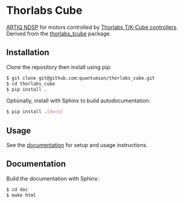 # Thorlabs Cube
[ARTIQ NDSP](https://m-labs.hk/artiq/manual/developing_a_ndsp.html) for motors controlled by [Thorlabs T/K-Cube controllers](https://www.thorlabs.com/navigation.cfm?guide_id=6).
Derived from the [thorlabs_tcube](https://github.com/m-labs/thorlabs_tcube) package.

## Installation
Clone the repository then install using pip:
```sh
$ git clone git@github.com:quantumion/thorlabs_cube.git
$ cd thorlabs_cube
$ pip install .
```

Optionally, install with Sphinx to build autodocumentation:
```sh
$ pip install .[docs]
```

## Usage
See the [documentation](/doc/index.rst) for setup and usage instructions.

## Documentation
Build the documentation with Sphinx:
```sh
$ cd doc
$ make html
```
